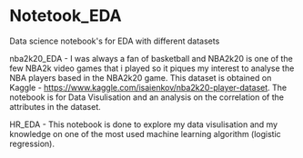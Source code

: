 # Notetook_EDA
Data science notebook's for EDA with different datasets

nba2k20_EDA - I was always a fan of basketball and NBA2k20 is one of the few NBA2k video games that i played so it piques my interest to analyse the NBA players based in the NBA2k20 game. This dataset is obtained on Kaggle - https://www.kaggle.com/isaienkov/nba2k20-player-dataset. The notebook is for Data Visulisation and an analysis on the correlation of the attributes in the dataset.

HR_EDA - This notebook is done to explore my data visulisation and my knowledge on one of the most used machine learning algorithm (logistic regression).
